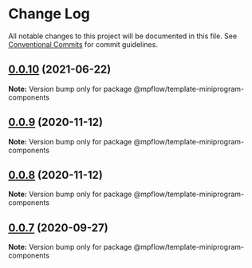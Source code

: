 # Change Log

All notable changes to this project will be documented in this file.
See [Conventional Commits](https://conventionalcommits.org) for commit guidelines.

## [0.0.10](https://github.com/wechat-miniprogram/mpflow/compare/@mpflow/template-miniprogram-components@0.0.9...@mpflow/template-miniprogram-components@0.0.10) (2021-06-22)

**Note:** Version bump only for package @mpflow/template-miniprogram-components

## [0.0.9](https://github.com/wechat-miniprogram/mpflow/compare/@mpflow/template-miniprogram-components@0.0.7...@mpflow/template-miniprogram-components@0.0.9) (2020-11-12)

**Note:** Version bump only for package @mpflow/template-miniprogram-components

## [0.0.8](https://github.com/wechat-miniprogram/mpflow/compare/@mpflow/template-miniprogram-components@0.0.7...@mpflow/template-miniprogram-components@0.0.8) (2020-11-12)

**Note:** Version bump only for package @mpflow/template-miniprogram-components

## [0.0.7](https://github.com/wechat-miniprogram/mpflow/compare/@mpflow/template-miniprogram-components@0.0.6...@mpflow/template-miniprogram-components@0.0.7) (2020-09-27)

**Note:** Version bump only for package @mpflow/template-miniprogram-components
